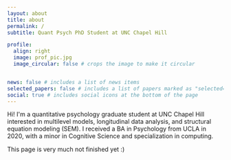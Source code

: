 ```yaml
---
layout: about
title: about
permalink: /
subtitle: Quant Psych PhD Student at UNC Chapel Hill

profile:
  align: right
  image: prof_pic.jpg
  image_circular: false # crops the image to make it circular


news: false # includes a list of news items
selected_papers: false # includes a list of papers marked as "selected={true}"
social: true # includes social icons at the bottom of the page
---
```


Hi! I'm a quantitative psychology graduate student at UNC Chapel Hill interested in multilevel models, longitudinal data analysis, and structural equation modeling (SEM). I received a BA in Psychology from UCLA in 2020, with a minor in Cognitive Science and specialization in computing.

This page is very much not finished yet :)
